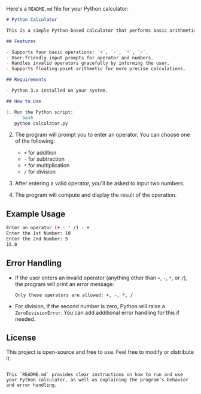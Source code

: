 Here's a `README.md` file for your Python calculator:

```markdown
# Python Calculator

This is a simple Python-based calculator that performs basic arithmetic operations like addition, subtraction, multiplication, and division. It takes user input for the operator and numbers, then computes and prints the result.

## Features

- Supports four basic operations: `+`, `-`, `*`, `/`.
- User-friendly input prompts for operator and numbers.
- Handles invalid operators gracefully by informing the user.
- Supports floating-point arithmetic for more precise calculations.

## Requirements

- Python 3.x installed on your system.

## How to Use

1. Run the Python script:
   ```bash
   python calculator.py
   ```
2. The program will prompt you to enter an operator. You can choose one of the following:
   - `+` for addition
   - `-` for subtraction
   - `*` for multiplication
   - `/` for division
   
3. After entering a valid operator, you'll be asked to input two numbers.

4. The program will compute and display the result of the operation.

## Example Usage

```bash
Enter an operator (+ - * /) : +
Enter the 1st Number: 10
Enter the 2nd Number: 5
15.0
```

## Error Handling

- If the user enters an invalid operator (anything other than `+`, `-`, `*`, or `/`), the program will print an error message:
  ```
  Only these operators are allowed: +, -, *, /
  ```

- For division, if the second number is zero, Python will raise a `ZeroDivisionError`. You can add additional error handling for this if needed.

## License

This project is open-source and free to use. Feel free to modify or distribute it.

```

This `README.md` provides clear instructions on how to run and use your Python calculator, as well as explaining the program’s behavior and error handling.